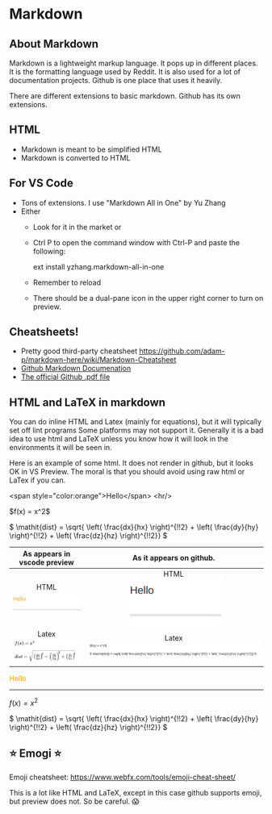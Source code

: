 # Markdown

## About Markdown

Markdown is a lightweight markup language.  It pops up in different places.  It is the formatting language used by Reddit.  It is also used for a lot of documentation projects.  Github is one place that uses it heavily.

There are different extensions to basic markdown.  Github has its own extensions.

## HTML

* Markdown is meant to be simplified HTML
* Markdown is converted to HTML

## For VS Code

* Tons of extensions.  I use "Markdown All in One" by Yu Zhang
* Either
  * Look for it in the market or
  * Ctrl P to open the command window with Ctrl-P and paste the following:

      ext install yzhang.markdown-all-in-one

  * Remember to reload
  * There should be a dual-pane icon in the upper right corner to turn on preview.

## Cheatsheets!

* Pretty good third-party cheatsheet https://github.com/adam-p/markdown-here/wiki/Markdown-Cheatsheet
* [Github Markdown Documenation](https://help.github.com/articles/basic-writing-and-formatting-syntax/)
* [The official Github .pdf file](https://guides.github.com/pdfs/markdown-cheatsheet-online.pdf)

## HTML and LaTeX in markdown

  
You can do inline HTML and Latex (mainly for equations), but it will typically set off lint programs Some platforms may not support it.  Generally it is a bad idea to use html and LaTeX unless you know how it will look in the environments it will be seen in.

Here is an example of some html.  It does not render in github, but it looks OK in VS Preview.  The moral is that you should avoid using raw html or LaTex if you can.

\<span style="color:orange">Hello\</span>
\<hr/>

\$f(x) = x^2$

\$
\mathit{dist} = 
\sqrt{ \left( \frac{dx}{hx} \right)^{\!\!2} +  \left( \frac{dy}{hy} \right)^{\!\!2} +  \left( \frac{dz}{hz} \right)^{\!\!2}}
\$


|As appears in vscode preview|As it appears on github.|
|:---:|:---:|
|HTML<br/> ![html preview](images/htmlPreview.png )|HTML<br/> ![github view](images/htmlGithub.png)|
|Latex<br/> ![Latex in preview](images/latexPreview.png)|Latex<br/> ![github view](images/latexGithub.png)|

<span style="color:orange">Hello</span>
<hr/>


$f(x) = x^2$

$
\mathit{dist} = 
\sqrt{ \left( \frac{dx}{hx} \right)^{\!\!2} +  \left( \frac{dy}{hy} \right)^{\!\!2} +  \left( \frac{dz}{hz} \right)^{\!\!2}}
$

## :star: Emogi :star:

Emoji cheatsheet: https://www.webfx.com/tools/emoji-cheat-sheet/

This is a lot like HTML and LaTeX, except in this case github supports emoji, but preview does not.  So be careful. :scream: